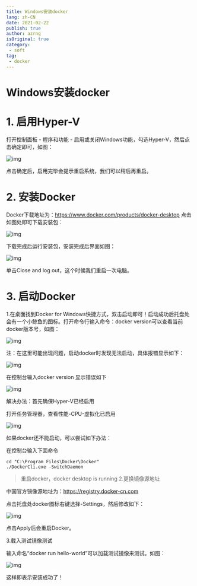 ```yaml
---
title: Windows安装docker
lang: zh-CN
date: 2021-02-22
publish: true
author: azrng
isOriginal: true
category:
 - soft
tag:
 - docker
---
```

# Windows安装docker

# 1. 启用Hyper-V

打开控制面板 - 程序和功能 - 启用或关闭Windows功能，勾选Hyper-V，然后点击确定即可，如图：

![img](https://gitee.com/AZRNG/picture-storage/raw/master/kbms/202110152240983.png)

点击确定后，启用完毕会提示重启系统，我们可以稍后再重启。

# 2. 安装Docker

Docker下载地址为：https://www.docker.com/products/docker-desktop 点击如图处即可下载安装包：

![img](https://gitee.com/AZRNG/picture-storage/raw/master/kbms/202110170925012.png)

下载完成后运行安装包，安装完成后界面如图：

![img](https://gitee.com/AZRNG/picture-storage/raw/master/kbms/202110170923577.png)

单击Close and log out，这个时候我们重启一次电脑。

# 3. 启动Docker

1.在桌面找到Docker for Windows快捷方式，双击启动即可！启动成功后托盘处会有一个小鲸鱼的图标。打开命令行输入命令：docker version可以查看当前docker版本号，如图：

![img](https://gitee.com/AZRNG/picture-storage/raw/master/kbms/202110152240476.png)

注：在这里可能出现问题，启动docker时发现无法启动，具体报错显示如下：

![img](https://gitee.com/AZRNG/picture-storage/raw/master/kbms/202110152240771.png)

在控制台输入docker version 显示错误如下

![img](https://gitee.com/AZRNG/picture-storage/raw/master/kbms/202110152240203.png)

解决办法：首先确保Hyper-V已经启用

打开任务管理器，查看性能-CPU-虚拟化已启用

![img](https://gitee.com/AZRNG/picture-storage/raw/master/kbms/202110152240605.png)

如果docker还不能启动，可以尝试如下办法：

在控制台输入下面命令

```
cd "C:\Program Files\Docker\Docker"
./DockerCli.exe -SwitchDaemon
```

> 重启docker，docker desktop is running
2.更换镜像源地址

中国官方镜像源地址为：https://registry.docker-cn.com

点击托盘处docker图标右键选择-Settings，然后修改如下：

![img](https://gitee.com/AZRNG/picture-storage/raw/master/kbms/202110152240609.png)

点击Apply后会重启Docker。

3.载入测试镜像测试

输入命名“docker run hello-world”可以加载测试镜像来测试。如图：

![img](https://gitee.com/AZRNG/picture-storage/raw/master/kbms/202110152240022.png)

这样即表示安装成功了！